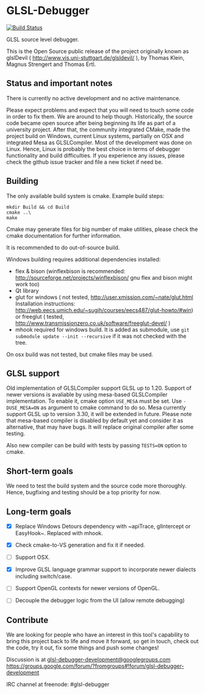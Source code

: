 GLSL-Debugger
=============
[![Build Status](https://travis-ci.org/GLSL-Debugger/GLSL-Debugger.svg?branch=master)](https://travis-ci.org/GLSL-Debugger/GLSL-Debugger)

GLSL source level debugger.

This is the Open Source public release of the project originally known
as glslDevil ( http://www.vis.uni-stuttgart.de/glsldevil/ ), by
Thomas Klein, Magnus Strengert and Thomas Ertl.


Status and important notes
--------------------------

There is currently no active development and no active maintenance. 

Please expect problems and expect that you will need to touch some code in order to fix them. We are
around to help though. Historically, the source code became open source after being beginning its
life as part of a university project. After that, the community integrated CMake, made the project
build on Windows, current Linux systems, partially on OSX and integrated Mesa as GLSLCompiler. Most
of the development was done on Linux. Hence, Linux is probably the best choice in terms of debugger
functionality and build difficulties. 
If you experience any issues, please check the github issue tracker and file a
new ticket if need be.


Building
------

The only available build system is cmake. Example build steps:

```
mkdir Build && cd Build
cmake ..\
make
```

Cmake may generate files for big number of make utilities, please check the cmake
documentation for further information.

It is recommended to do out-of-source build.

Windows building requires additional dependencies installed:

- flex & bison (winflexbison is recommended: http://sourceforge.net/projects/winflexbison/
  gnu flex and bison might work too)
- Qt library
- glut for windows ( not tested, http://user.xmission.com/~nate/glut.html
	Installation instructions: http://web.eecs.umich.edu/~sugih/courses/eecs487/glut-howto/#win)
  or freeglut ( tested, http://www.transmissionzero.co.uk/software/freeglut-devel/ )
- mhook required for windows build. It is added as submodule, use
  `git submodule update --init --recursive` if it was not checked with the tree.


On osx build was not tested, but cmake files may be used.


GLSL support
----------------

Old implementation of GLSLCompiler support GLSL up to 1.20. Support of newer versions is
avaliable by using mesa-based GLSLCompiler implementation. To enable it, cmake option
`USE_MESA` must be set. Use `-DUSE_MESA=ON` as argument to cmake command to do so.
Mesa currently support GLSL up to version 3.30, it will be extended in future.
Please note that mesa-based compiler is disabled by default yet and consider it as
alternative, that may have bugs. It will replace original compiler after some testing.

Also new compiler can be build with tests by passing `TESTS=ON` option to cmake.


Short-term goals
----------------

We need to test the build system and the source code more thoroughly. Hence, bugfixing and
testing should be a top priority for now.


Long-term goals
---------------

- [x] Replace Windows Detours dependency with ~apiTrace, glIntercept or EasyHook~. Replaced with mhook.
- [x] Check cmake-to-VS generation and fix it if needed.
- [ ] Support OSX.
- [x] Improve GLSL language grammar support to incorporate newer dialects including switch/case.
- [ ] Support OpenGL contexts for newer versions of OpenGL.
- [ ] Decouple the debugger logic from the UI (allow remote debugging)


Contribute
----------

We are looking for people who have an interest in this tool's capability to bring this project
back to life and move it forward, so get in touch, check out the code, try it out, fix some things
and push some changes!

Discussion is at glsl-debugger-development@googlegroups.com
https://groups.google.com/forum/?fromgroups#!forum/glsl-debugger-development

IRC channel at freenode: #glsl-debugger

